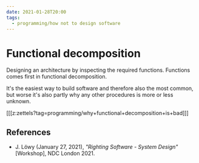 ```yaml
---
date: 2021-01-28T20:00
tags: 
  - programming/how not to design software
---
```


# Functional decomposition

Designing an architecture by inspecting the required functions. Functions comes
first in functional decomposition.

It's the easiest way to build software and therefore also the most common, but
worse it's also partly why any other procedures is more or less unknown.

[[[z:zettels?tag=programming/why+functional+decomposition+is+bad]]]

## References

- J. Löwy (January 27, 2021), *"Righting Software - System Design"* [Workshop],
  NDC London 2021.
